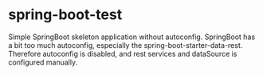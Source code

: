 # spring-boot-test

Simple SpringBoot skeleton application without autoconfig. SpringBoot has a bit too much autoconfig, especially the spring-boot-starter-data-rest. Therefore autoconfig is disabled, and rest services and dataSource is configured manually.

